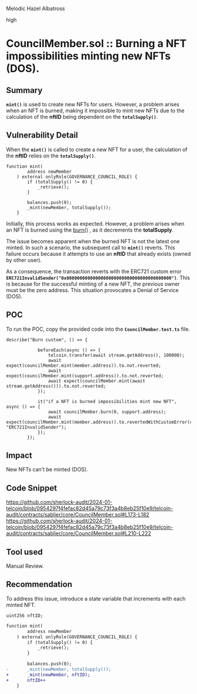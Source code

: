 Melodic Hazel Albatross

high

# CouncilMember.sol :: Burning a NFT impossibilities minting new NFTs (DOS).

## Summary
**`mint()`** is used to create new NFTs for users. However, a problem arises when an NFT is burned, making it impossible to mint new NFTs due to the calculation of the **nftID** being dependent on the **`totalSupply()`**.
## Vulnerability Detail
When the **`mint()`** is called to create a new NFT for a user, the calculation of the **nftID** relies on the **`totalSupply()`**.
```Solidity
function mint(
        address newMember
    ) external onlyRole(GOVERNANCE_COUNCIL_ROLE) {
        if (totalSupply() != 0) {
            _retrieve();
        }

        balances.push(0);
        _mint(newMember, totalSupply());
    }
```
Initially, this process works as expected. However, a problem arises when an NFT is burned using the [burn()](https://github.com/sherlock-audit/2024-01-telcoin/blob/0954297f4fefac82d45a79c73f3a4b8eb25f10e9/telcoin-audit/contracts/sablier/core/CouncilMember.sol#L210-L222) , as it decrements the **totalSupply**. 

The issue becomes apparent when the burned NFT is not the latest one minted. In such a scenario, the subsequent call to **`mint()`** reverts. This failure occurs because it attempts to use an **nftID** that already exists (owned by other user).

As a consequence, the transaction reverts with the ERC721 custom error **`ERC721InvalidSender("0x0000000000000000000000000000000000000000")`**. 
This is because for the successful minting of a new NFT, the previous owner must be the zero address. This situation provocates a Denial of Service (DOS).
## POC
To run the POC, copy the provided code into the **`CouncilMember.test.ts`** file.
```Solidity
describe("Burn custom", () => {

            beforeEach(async () => {
                telcoin.transfer(await stream.getAddress(), 100000);
                await expect(councilMember.mint(member.address)).to.not.reverted;
                await expect(councilMember.mint(support.address)).to.not.reverted;
                await expect(councilMember.mint(await stream.getAddress())).to.not.reverted;
            });

            it("if a NFT is burned impossibilities mint new NFT", async () => {
                await councilMember.burn(0, support.address);
                await expect(councilMember.mint(member.address)).to.revertedWithCustomError(councilMember, "ERC721InvalidSender");
            });
        });
```
## Impact
New NFTs can't be minted (DOS).
## Code Snippet
https://github.com/sherlock-audit/2024-01-telcoin/blob/0954297f4fefac82d45a79c73f3a4b8eb25f10e9/telcoin-audit/contracts/sablier/core/CouncilMember.sol#L173-L182
https://github.com/sherlock-audit/2024-01-telcoin/blob/0954297f4fefac82d45a79c73f3a4b8eb25f10e9/telcoin-audit/contracts/sablier/core/CouncilMember.sol#L210-L222
## Tool used
Manual Review.
## Recommendation
To address this issue, introduce a state variable that increments with each minted NFT.
```Solidity
uint256 nftID;
```
```diff
function mint(
        address newMember
    ) external onlyRole(GOVERNANCE_COUNCIL_ROLE) {
        if (totalSupply() != 0) {
            _retrieve();
        }

        balances.push(0);
-       _mint(newMember, totalSupply());
+       _mint(newMember, nftID);
+       nftID++
    }
```
